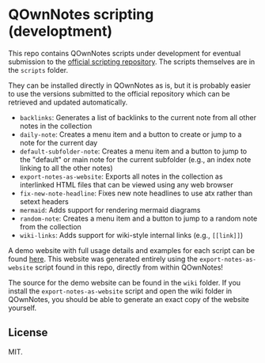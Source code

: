 # QOwnNotes scripting (developtment)

This repo contains QOwnNotes scripts under development for eventual submission to the [official scripting repository](@). The scripts themselves are in the `scripts` folder.

They can be installed directly in QOwnNotes as is, but it is probably easier to use the versions submitted to the official repository which can be retrieved and updated automatically.

* `backlinks`: Generates a list of backlinks to the current note from all other notes in the collection
* `daily-note`: Creates a menu item and a button to create or jump to a note for the current day
* `default-subfolder-note`: Creates a menu item and a button to jump to the "default" or main note for the current subfolder (e.g., an index note linking to all the other notes)
* `export-notes-as-website`: Exports all notes in the collection as interlinked HTML files that can be viewed using any web browser
* `fix-new-note-headline`: Fixes new note headlines to use atx rather than setext headers
* `mermaid`: Adds support for rendering mermaid diagrams
* `random-note`: Creates a menu item and a button to jump to a random note from the collection
* `wiki-links`: Adds support for wiki-style internal links (e.g., `[[link]]`)

A demo website with full usage details and examples for each script can be found [here](@). This website was generated entirely using the `export-notes-as-website` script found in this repo, directly from within QOwnNotes!

The source for the demo website can be found in the `wiki` folder. If you install the `export-notes-as-website` script and open the wiki folder in QOwnNotes, you should be able to generate an exact copy of the website yourself.

## License

MIT.
